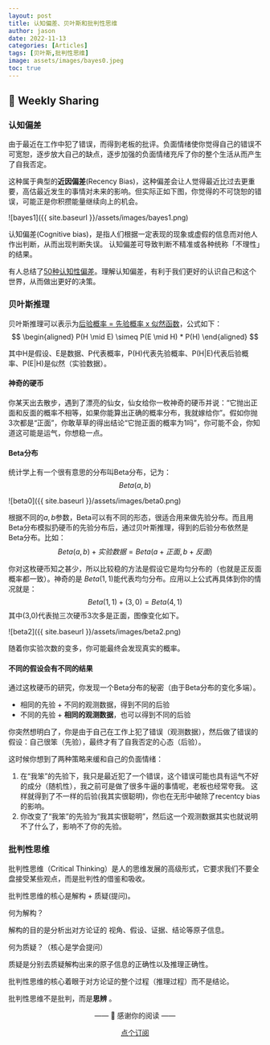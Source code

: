 ```yaml
---
layout: post
title: 认知偏差、贝叶斯和批判性思维
author: jason
date: 2022-11-13
categories: [Articles]
tags: [贝叶斯,批判性思维]
image: assets/images/bayes0.jpeg
toc: true
---
```


## 🎯 Weekly Sharing

### 认知偏差

由于最近在工作中犯了错误，而得到老板的批评。负面情绪使你觉得自己的错误不可宽恕，逐步放大自己的缺点，逐步加强的负面情绪充斥了你的整个生活从而产生了自我否定。

这种属于典型的**近因偏差**(Recency Bias)，这种偏差会让人觉得最近比过去更重要，高估最近发生的事情对未来的影响。但实际正如下图，你觉得的不可饶恕的错误，可能正是你积攒能量继续向上的机会。

![bayes1]({{ site.baseurl }}/assets/images/bayes1.png)

认知偏差(Cognitive bias)，是指人们根据一定表现的现象或虚假的信息而对他人作出判断，从而出现判断失误。 认知偏差可导致判断不精准或各种统称「不理性」的结果。

有人总结了[50种认知性偏差](https://zhuanlan.zhihu.com/p/426974264)。理解认知偏差，有利于我们更好的认识自己和这个世界，从而做出更好的决策。

### 贝叶斯推理
贝叶斯推理可以表示为[后验概率 = 先验概率 x 似然函数](https://zhuanlan.zhihu.com/p/63485232)，公式如下：
$$
\begin{aligned}
P(H \mid E) \simeq P(E \mid H) * P(H)
\end{aligned}
$$

其中H是假设、E是数据、P代表概率，P(H)代表先验概率、P(H|E)代表后验概率、P(E|H)是似然（实验数据）。

#### 神奇的硬币
你某天出去散步，遇到了漂亮的仙女，仙女给你一枚神奇的硬币并说：“它抛出正面和反面的概率不相等，如果你能算出正确的概率分布，我就嫁给你”。假如你抛3次都是“正面”，你敢草草的得出结论“它抛正面的概率为1吗”，你可能不会，你知道这可能是运气，你想稳一点。

#### Beta分布
统计学上有一个很有意思的分布叫Beta分布，记为：
$$Beta(a,b)$$

![beta0]({{ site.baseurl }}/assets/images/beta0.png)

根据不同的$a,b$参数，Beta可以有不同的形态，很适合用来做先验分布。而且用Beta分布模拟扔硬币的先验分布后，通过贝叶斯推理，得到的后验分布依然是Beta分布。比如：
$$
 Beta(a,b) + 实验数据 = Beta(a + 正面,b + 反面)
$$

你对这枚硬币知之甚少，所以比较稳的方法是假设它是均匀分布的（也就是正反面概率都一致）。神奇的是
$Beta(1,1)$能代表均匀分布。应用以上公式再具体到你的情况就是：
$$
  Beta(1,1) + (3,0) = Beta(4,1)
$$
其中(3,0)代表抛三次硬币3次多是正面，图像变化如下。

![beta2]({{ site.baseurl }}/assets/images/beta2.png)

随着你实验次数的变多，你可能最终会发现真实的概率。

#### 不同的假设会有不同的结果
通过这枚硬币的研究，你发现一个Beta分布的秘密（由于Beta分布的变化多端）。
- 相同的先验 + 不同的观测数据，得到不同的后验
- 不同的先验 + **相同的观测数据**，也可以得到不同的后验

你突然想明白了，你是由于自己在工作上犯了错误（观测数据），然后做了错误的假设：自己很笨（先验），最终才有了自我否定的心态（后验）。

这时候你想到了两种策略来缓和自己的负面情绪：
1. 在“我笨”的先验下，我只是最近犯了一个错误，这个错误可能也具有运气不好的成分（随机性），我之前可是做了很多牛逼的事情呢，老板也经常夸我。 这样就得到了不一样的后验(我其实很聪明)，你也在无形中破除了recentcy bias的影响。
2. 你改变了“我笨”的先验为“我其实很聪明”，然后这一个观测数据其实也就说明不了什么了，影响不了你的先验。

### 批判性思维 

批判性思维（Critical Thinking）是人的思维发展的高级形式，它要求我们不要全盘接受某些观点，而是批判性的借鉴和吸收。

批判性思维的核心是解构 + 质疑(提问)。

何为解构？

解构的目的是分析出对方论证的 视角、假设、证据、结论等原子信息。

何为质疑？（核心是学会提问）

质疑是分别去质疑解构出来的原子信息的正确性以及推理正确性。

批判性思维的核心着眼于对方论证的整个过程（推理过程）而不是结论。

批判性思维不是批判，而是**思辨** 。


<center>
<p>—— 💌 感谢你的阅读 ——</p>

<a target="_blank" href="https://explorer.zhubai.love/" class="btn btn-danger">点个订阅</a>
</center>